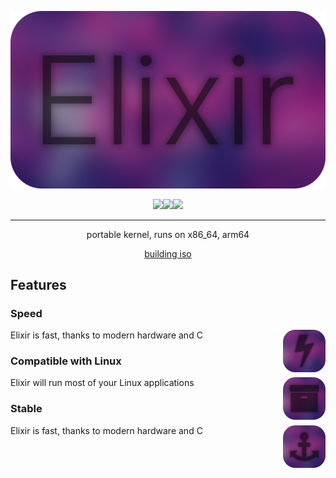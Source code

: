 <p align="center">
  <img width="512" src="./resources/exlbg.png">

</p>

<p align="center">
  <img src="https://img.shields.io/github/commit-activity/m/flux-system/elixir?style=for-the-badge&labelColor=000000&color=6c2871
"><img src="https://img.shields.io/github/license/flux-system/elixir?style=for-the-badge&labelColor=000000&color=6c2871
"><img src="https://img.shields.io/github/repo-size/flux-system/elixir?style=for-the-badge&labelColor=000000&color=6c2871
">
</p>


-------------------------------

<p align="center">
    portable kernel, runs on x86_64, arm64 
</p>

<p align="center">
    <a href="./ISO.md">building iso</a>
</p>


## Features

### Speed

<img align="right" width="68" height="68" src="./resources/exl_speed.png">

Elixir is fast, thanks to modern hardware and C

### Compatible with Linux

<img align="right" width="68" height="68" src="./resources/exl_apps.png">

Elixir will run most of your Linux applications



### Stable

<img align="right" width="68" height="68" src="./resources/exl_stable.png">

Elixir is fast, thanks to modern hardware and C
